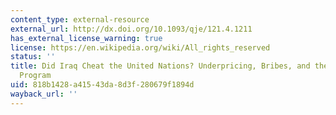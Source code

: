 ```yaml
---
content_type: external-resource
external_url: http://dx.doi.org/10.1093/qje/121.4.1211
has_external_license_warning: true
license: https://en.wikipedia.org/wiki/All_rights_reserved
status: ''
title: Did Iraq Cheat the United Nations? Underpricing, Bribes, and the Oil for Food
  Program
uid: 818b1428-a415-43da-8d3f-280679f1894d
wayback_url: ''
---
```

